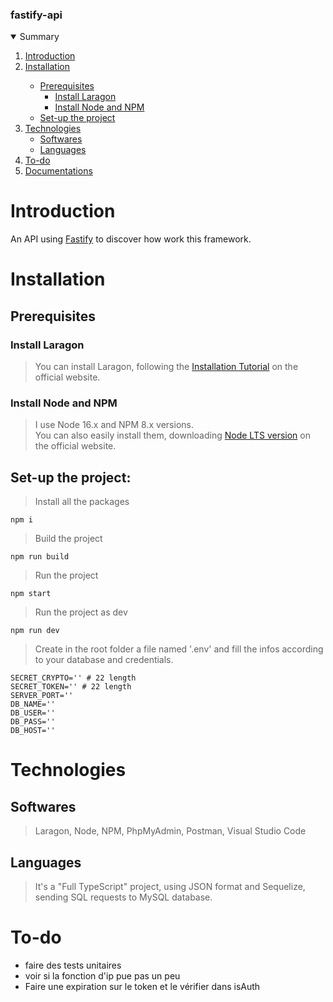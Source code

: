 <p align-items="center">
    <h3 align-items="center">fastify-api</h3>
</p>  

<details open="open">
  <summary>Summary</summary>
  <ol>
    <li>
      <a href="#Introduction">Introduction</a>
    </li>
    <li>
      <a href="#Installation">Installation</a>
    </li>
    <ul>
        <li>
            <a href="#Prerequisites">Prerequisites</a>
            <ul>
              <li>
                <a href="#Install-Laragon">Install Laragon</a>
              </li>
              <li>
                <a href="#Install-Node-and-NPM">Install Node and NPM</a>
              </li>
          </ul>
        </li>
        <li>
            <a href="#Set-up-the-project">Set-up the project</a>
        </li>
    </ul>
    <li>
      <a href="#Technologies">Technologies</a>
      <ul>
        <li>
          <a href="#Softwares">Softwares</a>
        </li>
        <li>
          <a href="#Languages">Languages</a>
        </li>
      </ul>
    </li>
    <li>
      <a href="#To-do">To-do</a>
    </li>
    <li>
      <a href="#Documentations">Documentations</a>
    </li>
  </ol>
</details> 
    
# Introduction
    
An API using [Fastify](https://www.fastify.io/docs/latest/) to discover how work this framework.
    
# Installation

## Prerequisites

### Install Laragon

> You can install Laragon, following the [Installation Tutorial](https://laragon.org/) on the official website.

### Install Node and NPM

> I use Node 16.x and NPM 8.x versions. <br>
> You can also easily install them, downloading [Node LTS version](https://nodejs.org/en/) on the official website.

## Set-up the project:

> Install all the packages
```
npm i
```

> Build the project
```
npm run build
```

> Run the project
```
npm start
```

> Run the project as dev
```
npm run dev
```

> Create in the root folder a file named '.env' and fill the infos according to your database and credentials.
```
SECRET_CRYPTO='' # 22 length
SECRET_TOKEN='' # 22 length
SERVER_PORT=''
DB_NAME=''
DB_USER=''
DB_PASS=''
DB_HOST=''
```
    
# Technologies

## Softwares

> Laragon,
> Node,
> NPM,
> PhpMyAdmin,
> Postman,
> Visual Studio Code

## Languages

> It's a "Full TypeScript" project, using JSON format and Sequelize, sending SQL requests to MySQL database.

# To-do

- faire des tests unitaires
- voir si la fonction d'ip pue pas un peu
- Faire une expiration sur le token et le vérifier dans isAuth